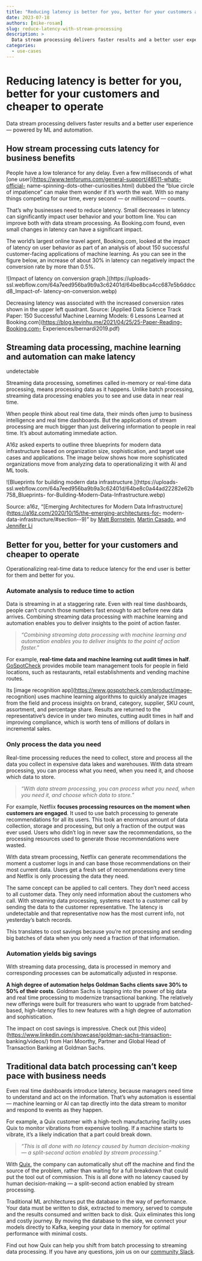 ```yaml
---
title: "Reducing latency is better for you, better for your customers and cheaper to operate"
date: 2023-07-18
authors: [mike-rosam]
slug: reduce-latency-with-stream-processing
description: >
  Data stream processing delivers faster results and a better user experience — powered by ML and automation.
categories:
  - use-cases
---
```


# Reducing latency is better for you, better for your customers and cheaper to operate

Data stream processing delivers faster results and a better user experience — powered by ML and automation.

<!-- more -->

## How stream processing cuts latency for business benefits

People have a low tolerance for any delay. Even a few milliseconds of what
[one user](https://www.tenforums.com/general-support/48511-whats-official-
name-spinning-dots-other-curiosities.html) dubbed the “blue circle of
impatience” can make them wonder if it’s worth the wait. With so many things
competing for our time, every second — or millisecond — counts.

That’s why businesses need to reduce latency. Small decreases in latency can
significantly impact user behavior and your bottom line. You can improve both
with data stream processing. As Booking.com found, even small changes in
latency can have a significant impact.

The world’s largest online travel agent, Booking.com, looked at the impact of
latency on user behavior as part of an analysis of about 150 successful
customer-facing applications of machine learning. As you can see in the figure
below, an increase of about 30% in latency can negatively impact the
conversion rate by more than 0.5%.  

![Impact of latency on conversion graph.](https://uploads-
ssl.webflow.com/64a7eed956ba9b9a3c62401d/64be8bca4cc687e5b6ddccd8_Impact-of-
latency-on-conversion.webp)

Decreasing latency was associated with the increased conversion rates shown in
the upper left quadrant. Source: [Applied Data Science Track Paper: 150
Successful Machine Learning Models: 6 Lessons Learned at
Booking.com](https://blog.kevinhu.me/2021/04/25/25-Paper-Reading-Booking.com-
Experiences/bernardi2019.pdf)

## Streaming data processing, machine learning and automation can make latency
undetectable

Streaming data processing, sometimes called in-memory or real-time data
processing, means processing data as it happens. Unlike batch processing,
streaming data processing enables you to see and use data in near real time.

When people think about real time data, their minds often jump to business
intelligence and real time dashboards. But the applications of stream
processing are much bigger than just delivering information to people in real
time. It’s about automating immediate action.

A16z asked experts to outline three blueprints for modern data infrastructure
based on organization size, sophistication, and target use cases and
applications. The image below shows how more sophisticated organizations move
from analyzing data to operationalizing it with AI and ML tools.  

![Blueprints for building modern data infrastructure.](https://uploads-
ssl.webflow.com/64a7eed956ba9b9a3c62401d/64be8c0a44ad22282e62b758_Blueprints-
for-Building-Modern-Data-Infrastructure.webp)

Source: a16z, “[Emerging Architectures for Modern Data
Infrastructure](https://a16z.com/2020/10/15/the-emerging-architectures-for-
modern-data-infrastructure/#section--9)” by [Matt
Bornstein](https://a16z.com/author/matt-bornstein/), [Martin
Casado](https://a16z.com/author/martin-casado/), and [Jennifer
Li](https://a16z.com/author/jennifer-li/)

## Better for you, better for your customers and cheaper to operate

Operationalizing real-time data to reduce latency for the end user is better
for them and better for you.  

### Automate analysis to reduce time to action

Data is streaming in at a staggering rate. Even with real time dashboards,
people can’t crunch those numbers fast enough to act before new data arrives.
Combining streaming data processing with machine learning and automation
enables you to deliver insights to the point of action faster.  

> _“Combining streaming data processing with machine learning and automation
> enables you to deliver insights to the point of action faster.”_

For example, **real-time data and machine learning cut audit times in half**.
[GoSpotCheck](https://www.gospotcheck.com/resource/what-is-gospotcheck)
provides mobile team management tools for people in field locations, such as
restaurants, retail establishments and vending machine routes.

Its [image recognition app](https://www.gospotcheck.com/product/image-
recognition) uses machine learning algorithms to quickly analyze images from
the field and process insights on brand, category, supplier, SKU count,
assortment, and percentage share. Results are returned to the representative’s
device in under two minutes, cutting audit times in half and improving
compliance, which is worth tens of millions of dollars in incremental sales.  

### Only process the data you need

Real-time processing reduces the need to collect, store and process all the
data you collect in expensive data lakes and warehouses. With data stream
processing, you can process what you need, when you need it, and choose which
data to store.

> _“With data stream processing, you can process what you need, when you need
> it, and choose which data to store.”_

For example, Netflix **focuses processing resources on the moment when
customers are engaged**. It used to use batch processing to generate
recommendations for all its users. This took an enormous amount of data
collection, storage and processing, but only a fraction of the output was ever
used. Users who didn’t log in never saw the recommendations, so the processing
resources used to generate those recommendations were wasted.

With data stream processing, Netflix can generate recommendations the moment a
customer logs in and can base those recommendations on their most current
data. Users get a fresh set of recommendations every time and Netflix is only
processing the data they need.

The same concept can be applied to call centers. They don’t need access to all
customer data. They only need information about the customers who call. With
streaming data processing, systems react to a customer call by sending the
data to the customer representative. The latency is undetectable and that
representative now has the most current info, not yesterday’s batch records.

This translates to cost savings because you’re not processing and sending big
batches of data when you only need a fraction of that information.  

### Automation yields big savings

With streaming data processing, data is processed in memory and corresponding
processes can be automatically adjusted in response.

**A high degree of automation helps Goldman Sachs clients save 30% to 50% of
their costs**. Goldman Sachs is tapping into the power of big data and real
time processing to modernize transactional banking. The relatively new
offerings were built for treasurers who want to upgrade from batched-based,
high-latency files to new features with a high degree of automation and
sophistication.

The impact on cost savings is impressive. Check out [this
video](https://www.linkedin.com/showcase/goldman-sachs-transaction-
banking/videos/) from Hari Moorthy, Partner and Global Head of Transaction
Banking at Goldman Sachs.  

## Traditional data batch processing can’t keep pace with business needs

Even real time dashboards introduce latency, because managers need time to
understand and act on the information. That’s why automation is essential —
machine learning or AI can tap directly into the data stream to monitor and
respond to events as they happen.

For example, a Quix customer with a high-tech manufacturing facility uses Quix
to monitor vibrations from expensive tooling. If a machine starts to vibrate,
it’s a likely indication that a part could break down.  

> _“This is all done with no latency caused by human decision-making — a
> split-second action enabled by stream processing.”_

With [Quix](/), the company can automatically shut off the machine and find
the source of the problem, rather than waiting for a full breakdown that could
put the tool out of commission. This is all done with no latency caused by
human decision-making — a split-second action enabled by stream processing.

Traditional ML architectures put the database in the way of performance. Your
data must be written to disk, extracted to memory, served to compute and the
results consumed and written back to disk. Quix eliminates this long and
costly journey. By moving the database to the side, we connect your models
directly to Kafka, keeping your data in memory for optimal performance with
minimal costs.

Find out how Quix can help you shift from batch processing to streaming data
processing. If you have any questions, join us on our [community
Slack](http://quix.io/slack-invite).





